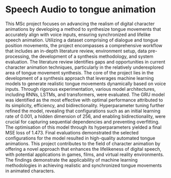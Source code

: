 # Speech Audio to tongue animation

This MSc project focuses on advancing the realism of digital character animations by developing a method to synthesize tongue movements that accurately align with voice inputs, ensuring synchronized and lifelike speech animation. Utilizing a dataset comprising of dialogue and tongue position movements, the project encompasses a comprehensive workflow that includes an in-depth literature review, environment setup, data pre-processing, the development of a synthesis methodology, and system evaluation. The literature review identifies gaps and opportunities in current character animation techniques, particularly in the relatively underexplored area of tongue movement synthesis.
The core of the project lies in the development of a synthesis approach that leverages machine learning models to generate realistic tongue movements dynamically based on voice inputs. Through rigorous experimentation, various model architectures, including RNNs, LSTMs, and transformers, were evaluated. The GRU model was identified as the most effective with optimal performance attributed to its simplicity, efficiency, and bidirectionality. Hyperparameter tuning further refined the model, revealing that configurations such as an initial learning rate of 0.001, a hidden dimension of 256, and enabling bidirectionality, were crucial for capturing sequential dependencies and preventing overfitting. The optimisation of this model through its hyperparameters yielded a final MSE loss of 1.473.
Final evaluations demonstrated the selected configurations for the model resulted in high-quality automated tongue animations. This project contributes to the field of character animation by offering a novel approach that enhances the lifelikeness of digital speech, with potential applications in games, films, and virtual reality environments. The findings demonstrate the applicability of machine learning methodologies in achieving realistic and synchronized tongue movements in animated characters.
